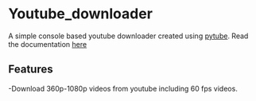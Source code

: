 # Youtube_downloader

A simple console based youtube downloader created using [pytube](https://pypi.org/project/pytube/).
Read the documentation [here](https://pytube.io/en/latest/)

## Features

-Download 360p-1080p videos from youtube including 60 fps videos.

